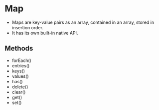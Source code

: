 # **Map**
- Maps are key-value pairs as an array, contained in an array, stored in insertion order.
- It has its own built-in  native API.

## **Methods**

- forEach()
- entries()
- keys()
- values()
- has()
- delete()
- clear()
- get()
- set()
